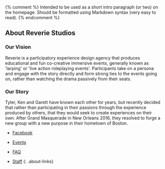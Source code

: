 {% comment %}
Intended to be used as a short intro paragraph (or two) on the homepage.
Should be formatted using Markdown syntax (very easy to read).
{% endcomment %}

## About Reverie Studios

### Our Vision

Reverie is a participatory experience design agency that produces educational and fun co-creative immersive events, generally known as 'larping' or 'live action roleplaying events'. Participants take on a persona and engage with the story directly and form strong ties to the events going on, rather than watching the drama passively from their seats.

### Our Story

Tyler, Ken and Garett have known each other for years, but recently decided that rather than participating in their passions through the experience produced by others, that they would seek to create experiences on their own. After Grand Masquerade in New Orleans 2016, they resolved to forge a new group with a new purpose in their hometown of Boston.

* [Facebook][fb]

* [Events][events]

* [FAQ][faq]

* [Staff][staff]
{: .about-links}

[fb]: #
[events]: /events/
[faq]: /about/larp/
[staff]: /about/staff
